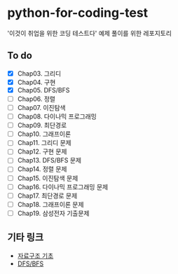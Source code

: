 # python-for-coding-test
'이것이 취업을 위한 코딩 테스트다' 예제 풀이를 위한 레포지토리

## To do
- [x] Chap03. 그리디
- [x] Chap04. 구현
- [x] Chap05. DFS/BFS
- [ ] Chap06. 정렬
- [ ] Chap07. 이진탐색
- [ ] Chap08. 다이나믹 프로그래밍
- [ ] Chap09. 최단경로
- [ ] Chap10. 그래프이론
- [ ] Chap11. 그리디 문제
- [ ] Chap12. 구현 문제
- [ ] Chap13. DFS/BFS 문제
- [ ] Chap14. 정렬 문제
- [ ] Chap15. 이진탐색 문제
- [ ] Chap16. 다이나믹 프로그래밍 문제
- [ ] Chap17. 최단경로 문제
- [ ] Chap18. 그래프이론 문제
- [ ] Chap19. 삼성전자 기출문제

## 기타 링크
- [자료구조 기초](https://velog.io/@aoqlsdl/%EC%9E%90%EB%A3%8C%EA%B5%AC%EC%A1%B0-stack-queue-%EC%9E%AC%EA%B7%80%ED%95%A8%EC%88%98)
- [DFS/BFS](https://velog.io/@aoqlsdl/%EC%95%8C%EA%B3%A0%EB%A6%AC%EC%A6%98-DFSBFS)